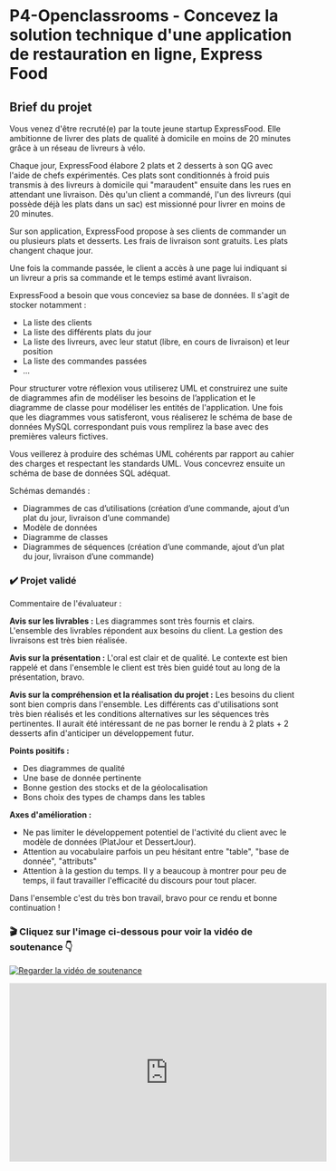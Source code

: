 # P4-Openclassrooms - Concevez la solution technique d'une application de restauration en ligne, Express Food

## Brief du projet

Vous venez d'être recruté(e) par la toute jeune startup ExpressFood. Elle ambitionne de livrer des plats de qualité à domicile en moins de 20 minutes grâce à un réseau de livreurs à vélo.

Chaque jour, ExpressFood élabore 2 plats et 2 desserts à son QG avec l'aide de chefs expérimentés. Ces plats sont conditionnés à froid puis transmis à des livreurs à domicile qui "maraudent" ensuite dans les rues en attendant une livraison. Dès qu'un client a commandé, l'un des livreurs (qui possède déjà les plats dans un sac) est missionné pour livrer en moins de 20 minutes.

Sur son application, ExpressFood propose à ses clients de commander un ou plusieurs plats et desserts. Les frais de livraison sont gratuits. Les plats changent chaque jour.

Une fois la commande passée, le client a accès à une page lui indiquant si un livreur a pris sa commande et le temps estimé avant livraison.

ExpressFood a besoin que vous conceviez sa base de données. Il s'agit de stocker notamment :

* La liste des clients
* La liste des différents plats du jour
* La liste des livreurs, avec leur statut (libre, en cours de livraison) et leur position
* La liste des commandes passées
* ...

Pour structurer votre réflexion vous utiliserez UML et construirez une suite de diagrammes afin de modéliser les besoins de l’application et le diagramme de classe pour modéliser les entités de l'application. Une fois que les diagrammes vous satisferont, vous réaliserez le schéma de base de données MySQL correspondant puis vous remplirez la base avec des premières valeurs fictives.

Vous veillerez à produire des schémas UML cohérents par rapport au cahier des charges et respectant les standards UML. Vous concevrez ensuite un schéma de base de données SQL adéquat.

Schémas demandés :

* Diagrammes de cas d’utilisations (création d’une commande, ajout d’un plat du jour, livraison d’une commande)
* Modèle de données
* Diagramme de classes
* Diagrammes de séquences (création d’une commande, ajout d’un plat du jour, livraison d’une commande)

### ✔️ Projet validé

Commentaire de l'évaluateur :

**Avis sur les livrables :** 
Les diagrammes sont très fournis et clairs. L'ensemble des livrables répondent aux besoins du client. La gestion des livraisons est très bien réalisée.

**Avis sur la présentation :** 
L'oral est clair et de qualité. Le contexte est bien rappelé et dans l'ensemble le client est très bien guidé tout au long de la présentation, bravo.

**Avis sur la compréhension et la réalisation du projet :** 
Les besoins du client sont bien compris dans l'ensemble. Les différents cas d'utilisations sont très bien réalisés et les conditions alternatives sur les séquences très pertinentes. Il aurait été intéressant de ne pas borner le rendu à 2 plats + 2 desserts afin d'anticiper un développement futur.

**Points positifs :** 
* Des diagrammes de qualité
* Une base de donnée pertinente
* Bonne gestion des stocks et de la géolocalisation
* Bons choix des types de champs dans les tables

**Axes d'amélioration :** 
* Ne pas limiter le développement potentiel de l'activité du client avec le modèle de données (PlatJour et DessertJour).
* Attention au vocabulaire parfois un peu hésitant entre "table", "base de donnée", "attributs"
* Attention à la gestion du temps. Il y a beaucoup à montrer pour peu de temps, il faut travailler l'efficacité du discours pour tout placer.

Dans l'ensemble c'est du très bon travail, bravo pour ce rendu et bonne continuation !

### 🎬 Cliquez sur l'image ci-dessous pour voir la vidéo de soutenance 👇

[![Regarder la vidéo de soutenance](https://img.youtube.com/vi/oXxi36d0ymQ/maxresdefault.jpg)](https://youtu.be/oXxi36d0ymQ)

<iframe width="560" height="315" src="https://www.youtube.com/embed/oXxi36d0ymQ" frameborder="0" allow="accelerometer; autoplay; encrypted-media; gyroscope; picture-in-picture" allowfullscreen></iframe>
